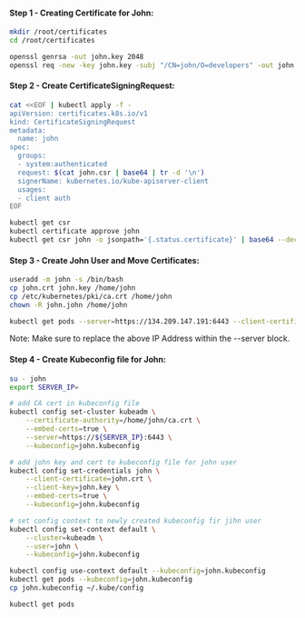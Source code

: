 #### Step 1 - Creating Certificate for John:
```sh
mkdir /root/certificates
cd /root/certificates
```
```sh
openssl genrsa -out john.key 2048
openssl req -new -key john.key -subj "/CN=john/O=developers" -out john.csr
```

#### Step 2 - Create CertificateSigningRequest:
```sh
cat <<EOF | kubectl apply -f -
apiVersion: certificates.k8s.io/v1
kind: CertificateSigningRequest
metadata:
  name: john
spec:
  groups:
  - system:authenticated
  request: $(cat john.csr | base64 | tr -d '\n')
  signerName: kubernetes.io/kube-apiserver-client
  usages:
  - client auth
EOF
```
```sh
kubectl get csr
kubectl certificate approve john
kubectl get csr john -o jsonpath='{.status.certificate}' | base64 --decode > john.crt
```
#### Step 3 - Create John User and Move Certificates:
```sh
useradd -m john -s /bin/bash
cp john.crt john.key /home/john
cp /etc/kubernetes/pki/ca.crt /home/john
chown -R john.john /home/john
```
```sh
kubectl get pods --server=https://134.209.147.191:6443 --client-certificate /home/john/john.crt --certificate-authority /home/john/ca.crt --client-key /home/john/john.key
```
Note: Make sure to replace the above IP Address within the --server block.
#### Step 4 - Create Kubeconfig file for John:
```sh
su - john
export SERVER_IP=
```
```sh
# add CA cert in kubeconfig file
kubectl config set-cluster kubeadm \
    --certificate-authority=/home/john/ca.crt \
    --embed-certs=true \
    --server=https://${SERVER_IP}:6443 \
    --kubeconfig=john.kubeconfig

# add john key and cert to kubeconfig file for john user
kubectl config set-credentials john \
    --client-certificate=john.crt \
    --client-key=john.key \
    --embed-certs=true \
    --kubeconfig=john.kubeconfig

# set config context to newly created kubeconfig fir jihn user
kubectl config set-context default \
    --cluster=kubeadm \
    --user=john \
    --kubeconfig=john.kubeconfig
```
```sh
kubectl config use-context default --kubeconfig=john.kubeconfig
kubectl get pods --kubeconfig=john.kubeconfig
cp john.kubeconfig ~/.kube/config
```
```sh
kubectl get pods
```
